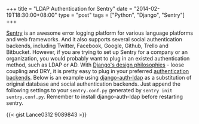 +++
title = "LDAP Authentication for Sentry"
date = "2014-02-19T18:30:00+08:00"
type = "post"
tags = ["Python", "Django", "Sentry"]
+++


[Sentry][1] is an awesome error logging platform for
various language platforms and web frameworks. And it also supports several
social authentication backends, including Twitter, Facebook, Google, Github,
Trello and Bitbucket. However, if you are trying to set up Sentry for a
company or an organization, you would probably want to plug in an existed
authentication method, such as LDAP or AD. With
[Django's design philosophies][2] - loose coupling and DRY, it is pretty
easy to plug in your preferred [authentication backends][3]. Below is an
example using [django-auth-ldap][4] as a substitution of original database
and social authentication backends. Just append the following settings to
your `sentry.conf.py` generated by `sentry init sentry.conf.py`.
Remember to install django-auth-ldap before restarting sentry.

{{< gist Lance0312 9089843 >}}

[1]: https://getsentry.com
[2]: https://docs.djangoproject.com/en/dev/misc/design-philosophies/
[3]: https://pypi.python.org/pypi?%3Aaction=search&term=django+auth 'django-auth-*'
[4]: https://pythonhosted.org/django-auth-ldap/
